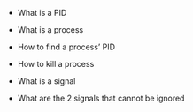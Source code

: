  - What is a PID

 - What is a process

- How to find a process’ PID

 - How to kill a process

 - What is a signal
 
 - What are the 2 signals that cannot be ignored